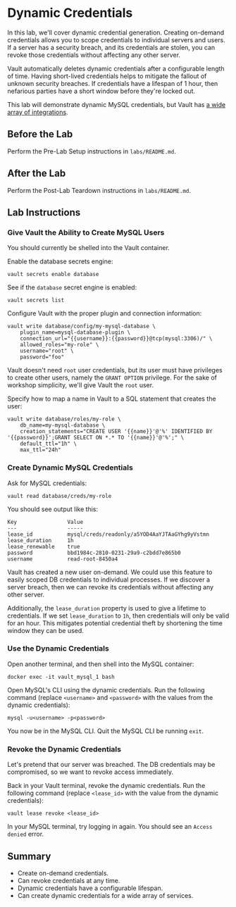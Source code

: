 # Dynamic Credentials

In this lab, we'll cover dynamic credential generation. Creating on-demand credentials allows you to scope credentials to individual servers and users. If a server has a security breach, and its credentials are stolen, you can revoke those credentials without affecting any other server.

Vault automatically deletes dynamic credentials after a configurable length of time. Having short-lived credentials helps to mitigate the fallout of unknown security breaches. If credentials have a lifespan of 1 hour, then nefarious parties have a short window before they're locked out.

This lab will demonstrate dynamic MySQL credentials, but Vault has [a wide array of integrations](https://www.vaultproject.io/docs/secrets).

## Before the Lab

Perform the Pre-Lab Setup instructions in `labs/README.md`.

## After the Lab

Perform the Post-Lab Teardown instructions in `labs/README.md`.

## Lab Instructions

### Give Vault the Ability to Create MySQL Users

You should currently be shelled into the Vault container.

Enable the database secrets engine:

```
vault secrets enable database
```

See if the `database` secret engine is enabled:

```
vault secrets list
```

Configure Vault with the proper plugin and connection information:

```
vault write database/config/my-mysql-database \
    plugin_name=mysql-database-plugin \
    connection_url="{{username}}:{{password}}@tcp(mysql:3306)/" \
    allowed_roles="my-role" \
    username="root" \
    password="foo"
```

Vault doesn't need `root` user credentials, but its user must have privileges to create other users, namely the `GRANT OPTION` privilege. For the sake of workshop simplicity, we'll give Vault the `root` user.

Specify how to map a name in Vault to a SQL statement that creates the user:

```
vault write database/roles/my-role \
    db_name=my-mysql-database \
    creation_statements="CREATE USER '{{name}}'@'%' IDENTIFIED BY '{{password}}';GRANT SELECT ON *.* TO '{{name}}'@'%';" \
    default_ttl="1h" \
    max_ttl="24h"
```

### Create Dynamic MySQL Credentials

Ask for MySQL credentials:

```
vault read database/creds/my-role
```

You should see output like this:

```
Key                Value
---                -----
lease_id           mysql/creds/readonly/a5YOD4AaYJTAaGYhg9yVstmn
lease_duration     1h
lease_renewable    true
password           bbd1984c-2810-0231-29a9-c2bdd7e865b0
username           read-root-8450a4
```

Vault has created a new user on-demand. We could use this feature to easily scoped DB credentials to individual processes. If we discover a server breach, then we can revoke its credentials without affecting any other server.

Additionally, the `lease_duration` property is used to give a lifetime to credentials. If we set `lease_duration` to `1h`, then credentials will only be valid for an hour. This mitigates potential credential theft by shortening the time window they can be used.

### Use the Dynamic Credentials

Open another terminal, and then shell into the MySQL container:

```
docker exec -it vault_mysql_1 bash
```

Open MySQL's CLI using the dynamic credentials. Run the following command (replace `<username>` and `<password>` with the values from the dynamic credentials):

```
mysql -u<username> -p<password>
```

You now be in the MySQL CLI. Quit the MySQL CLI be running `exit`.

### Revoke the Dynamic Credentials

Let's pretend that our server was breached. The DB credentials may be compromised, so we want to revoke access immediately.

Back in your Vault terminal, revoke the dynamic credentials. Run the following command (replace `<lease_id>` with the value from the dynamic credentials):

```
vault lease revoke <lease_id>
```

In your MySQL terminal, try logging in again. You should see an `Access denied` error.

## Summary

- Create on-demand credentials.
- Can revoke credentials at any time.
- Dynamic credentials have a configurable lifespan.
- Can create dynamic credentials for a wide array of services.
